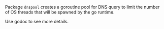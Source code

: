 Package `dnspool` creates a goroutine pool for DNS query to limit the number of
OS threads that will be spawned by the go runtime.

Use godoc to see more details.